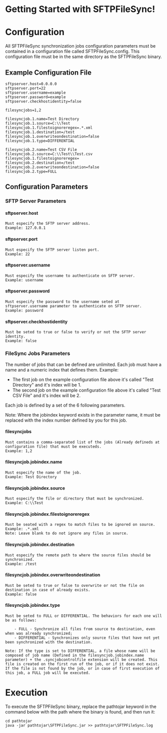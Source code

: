 
# Getting Started with SFTPFileSync!

# Configuration


All SFTPFileSync synchronization jobs configuration parameters must be contained in a configuration file called SFTPFileSync.config. This configuration file must be in the same directory as the SFTPFileSync binary.

## Example Configuration File

	sftpserver.host=0.0.0.0
	sftpserver.port=22
	sftpserver.username=example
	sftpserver.password=example
	sftpserver.checkhostidentity=false

	filesyncjobs=1,2

	filesyncjob.1.name=Test Directory
	filesyncjob.1.source=C:\\Test
	filesyncjob.1.filestoignoreregex=.*.xml
	filesyncjob.1.destination=/test
	filesyncjob.1.overwriteondestination=false
	filesyncjob.1.type=DIFFERENTIAL

	filesyncjob.2.name=Test CSV File
	filesyncjob.2.source=C:\\Test\\Test.csv
	filesyncjob.1.filestoignoreregex=
	filesyncjob.2.destination=/test
	filesyncjob.2.overwriteondestination=false
	filesyncjob.2.type=FULL

## Configuration Parameters

### SFTP Server Parameters

#### sftpserver.host
	Must especify the SFTP server address.
	Example: 127.0.0.1

#### sftpserver.port
	Must especify the SFTP server listen port.
	Example: 22

#### sftpserver.username
	Must especify the username to authenticate on SFTP server.
	Example: username

#### sftpserver.password
	Must especify the password to the username seted at sftpserver.username parameter to authenticate on SFTP server.
	Example: password

#### sftpserver.checkhostidentity
	Must be seted to true or false to verify or not the SFTP server identity.
	Example: false

### FileSync Jobs Parameters

The number of jobs that can be defined are unlimited. Each job must have a name and a numeric index that defines them.
Example:

- The first job on the example configuration file above it's called "Test Directory" and it's index will be 1.
- The second job on the example configuration file above it's called "Test CSV File" and it's index will be 2.

Each job is defined by a set of the 6 following parameters.

Note: Where the jobindex keyword exists in the parameter name, it must be replaced with the index number defined by you for this job.

#### filesyncjobs
	Must contains a comma-separated list of the jobs (Already defineds at configuration file) that must be executeds.
	Example: 1,2

#### filesyncjob.jobindex.name
	Must especify the name of the job.
	Example: Test Directory

#### filesyncjob.jobindex.source
	Must especify the file or directory that must be synchronized.
	Example: C:\\Test

#### filesyncjob.jobindex.filestoignoreregex
	Must be seated with a regex to match files to be ignored on source.
	Example: .*.xml
	Note: Leave blank to do not ignore any files in source.

#### filesyncjob.jobindex.destination
	Must especify the remote path to where the source files should be synchronized.
	Example: /test

#### filesyncjob.jobindex.overwriteondestination
	Must be seted to true or false to overwrite or not the file on destination in case of already exists.
	Example: false

#### filesyncjob.jobindex.type
	Must be seted to FULL or DIFFERENTIAL. The behaviors for each one will be as follows:
	
		- FULL - Synchronize all files from source to destination, even when was already synchronized;
		- DIFFERENTIAL - Synchronizes only source files that have not yet been synchronized with the destination.
	
	Note: If the type is set to DIFFERENTIAL, a file whose name will be composed of job name (Defined in the filesyncjob.jobindex.name parameter) + the .syncjobcontrolfile extension will be created. This file is created on the first run of the job, or if it does not exist.
	If the file is not found by the job, or in case of first execution of this job, a FULL job will be executed.

# Execution

To execute the SFTPFileSync binary, replace the pathtojar keyword in the command below with the path where the binary is found, and then run it:

	cd pathtojar
	java -jar pathtojar\SFTPFileSync.jar >> pathtojar\SFTPFileSync.log
